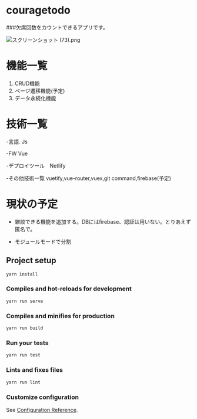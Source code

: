 # couragetodo
###欠席回数をカウントできるアプリです。

![スクリーンショット (73).png](https://qiita-image-store.s3.ap-northeast-1.amazonaws.com/0/439295/4155f122-a8e9-5788-7640-05476689f1f8.png)

# 機能一覧
1. CRUD機能
2. ページ遷移機能(予定)
3. データ永続化機能
# 技術一覧
-言語. Js

-FW  Vue

-デプロイツール　Netlify

-その他技術一覧
vuetify,vue-router,vuex,git command,firebase(予定)

# 現状の予定　
- 雑談できる機能を追加する。DBにはfirebase、認証は用いない。とりあえず匿名で。
 


- モジュールモードで分割

## Project setup
```
yarn install
```

### Compiles and hot-reloads for development
```
yarn run serve
```

### Compiles and minifies for production
```
yarn run build
```

### Run your tests
```
yarn run test
```

### Lints and fixes files
```
yarn run lint
```

### Customize configuration
See [Configuration Reference](https://cli.vuejs.org/config/).
